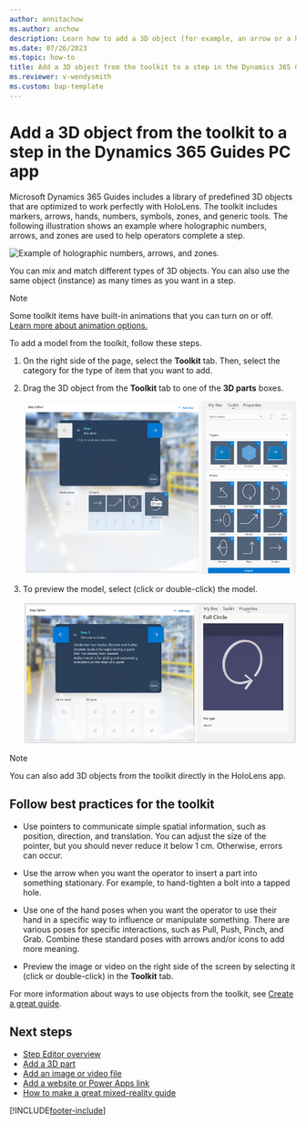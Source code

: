 ```yaml
---
author: annitachow
ms.author: anchow
description: Learn how to add a 3D object (for example, an arrow or a hand) to a step in the Dynamics 365 Guides PC app. 
ms.date: 07/26/2023
ms.topic: how-to
title: Add a 3D object from the toolkit to a step in the Dynamics 365 Guides PC app
ms.reviewer: v-wendysmith
ms.custom: bap-template
---
```


# Add a 3D object from the toolkit to a step in the Dynamics 365 Guides PC app

Microsoft Dynamics 365 Guides includes a library of predefined 3D objects that are optimized to work perfectly with HoloLens. The toolkit includes markers, arrows, hands, numbers, symbols, zones, and generic tools. The following illustration shows an example where holographic numbers, arrows, and zones are used to help operators complete a step.

![Example of holographic numbers, arrows, and zones.](media/3d-toolkit-example.PNG "Example of holographic numbers, arrows, and zones")

You can mix and match different types of 3D objects. You can also use the same object (instance) as many times as you want in a step.

> [!NOTE]
> Some toolkit items have built-in animations that you can turn on or off. [Learn more about animation options.](hololens-app-animations.md)

To add a model from the toolkit, follow these steps.

1. On the right side of the page, select the **Toolkit** tab. Then, select the category for the type of item that you want to add.

1. Drag the 3D object from the **Toolkit** tab to one of the **3D parts** boxes.

    ![Screenshot of the Toolkit tab highlighted dragging an arrow.](media/select-3D-toolkit.png "Screenshot of the Toolkit tab highlighted dragging an arrow")

1. To preview the model, select (click or double-click) the model.

    ![Screenshot of the Properties tab.](media/properties-tab.png "Screenshot of the Properties tab")

> [!NOTE]
> You can also add 3D objects from the toolkit directly in the HoloLens app.

## Follow best practices for the toolkit

- Use pointers to communicate simple spatial information, such as position, direction, and translation. You can adjust the size of the pointer, but you should never reduce it below 1 cm. Otherwise, errors can occur.

- Use the arrow when you want the operator to insert a part into something stationary. For example, to hand-tighten a bolt into a tapped hole.

- Use one of the hand poses when you want the operator to use their hand in a specific way to influence or manipulate something. There are various poses for specific interactions, such as Pull, Push, Pinch, and Grab. Combine these standard poses with arrows and/or icons to add more meaning.

- Preview the image or video on the right side of the screen by selecting it (click or double-click) in the **Toolkit** tab.

For more information about ways to use objects from the toolkit, see [Create a great guide](great-guide.md).

## Next steps

- [Step Editor overview](pc-app-step-editor-overview.md)
- [Add a 3D part](pc-app-add-3D-part.md)
- [Add an image or video file](pc-app-add-media.md)
- [Add a website or Power Apps link](pc-app-website-powerapps-link.md)
- [How to make a great mixed-reality guide](great-guide.md)

[!INCLUDE[footer-include](../includes/footer-banner.md)]
